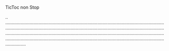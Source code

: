 TicToc non Stop

..
................................................................................................................................................................................................................................................................................................................................................................................................................................................................................................................................